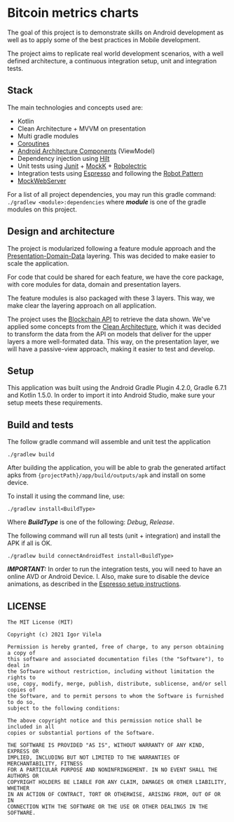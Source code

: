 # Bitcoin metrics charts


The goal of this project is to demonstrate skills on Android development as well as to apply some of the best practices in Mobile development.

The project aims to replicate real world development scenarios, with a well defined architecture, a continuous integration setup, unit and integration tests.

## Stack

The main technologies and concepts used are:

- Kotlin
- Clean Architecture + MVVM on presentation
- Multi gradle modules
- [Coroutines](https://github.com/Kotlin/kotlinx.coroutines)
- [Android Architecture Components](https://developer.android.com/topic/libraries/architecture) (ViewModel)
- Dependency injection using [Hilt](https://dagger.dev/hilt/)
- Unit tests using [Junit](https://junit.org/junit4/) + [MockK](https://mockk.io/) + [Robolectric](http://robolectric.org/)
- Integration tests using [Espresso]() and following the [Robot Pattern](https://jakewharton.com/testing-robots/)
- [MockWebServer](https://github.com/square/okhttp/tree/master/mockwebserver)

For a list of all project dependencies, you may run this gradle command: `./gradlew <module>:dependencies` where ***module*** is one of the gradle modules on this project.

## Design and architecture

The project is modularized following a feature module approach and the [Presentation-Domain-Data](https://martinfowler.com/bliki/PresentationDomainDataLayering.html) layering. This was decided to make easier to scale the application.

For code that could be shared for each feature, we have the core package, with core modules for data, domain and presentation layers.

The feature modules is also packaged with these 3 layers. This way, we make clear the layering approach on all application.

The project uses the [Blockchain API](https://www.blockchain.com/api/charts_api) to retrieve the data shown. We've applied some concepts from the [Clean Architecture](https://blog.cleancoder.com/uncle-bob/2012/08/13/the-clean-architecture.html), which it was decided to transform the data from the API on models that deliver for the upper layers a more well-formated data. This way, on the presentation layer, we will have a passive-view approach, making it easier to test and develop.

## Setup

This application was built using the Android Gradle Plugin 4.2.0, Gradle 6.7.1 and Kotlin 1.5.0. In order to import it into Android Studio, make sure your setup meets these requirements.

## Build and tests

The follow gradle command will assemble and unit test the application

```
./gradlew build
```

After building the application, you will be able to grab the generated artifact apks from `{projectPath}/app/build/outputs/apk` and install on some device.

To install it using the command line, use:

```
./gradlew install<BuildType>
```

Where ***BuildType*** is one of the following: *Debug*, *Release*.

The following command will run all tests (unit + integration) and install the APK if all is OK.

```
./gradlew build connectAndroidTest install<BuildType>
```

***IMPORTANT:*** In order to run the integration tests, you will need to have an online AVD or Android Device. I. Also, make sure to disable the device animations, as described in the [Espresso setup instructions](https://developer.android.com/training/testing/espresso/setup#set-up-environment).


## LICENSE

```
The MIT License (MIT)

Copyright (c) 2021 Igor Vilela

Permission is hereby granted, free of charge, to any person obtaining a copy of
this software and associated documentation files (the "Software"), to deal in
the Software without restriction, including without limitation the rights to
use, copy, modify, merge, publish, distribute, sublicense, and/or sell copies of
the Software, and to permit persons to whom the Software is furnished to do so,
subject to the following conditions:

The above copyright notice and this permission notice shall be included in all
copies or substantial portions of the Software.

THE SOFTWARE IS PROVIDED "AS IS", WITHOUT WARRANTY OF ANY KIND, EXPRESS OR
IMPLIED, INCLUDING BUT NOT LIMITED TO THE WARRANTIES OF MERCHANTABILITY, FITNESS
FOR A PARTICULAR PURPOSE AND NONINFRINGEMENT. IN NO EVENT SHALL THE AUTHORS OR
COPYRIGHT HOLDERS BE LIABLE FOR ANY CLAIM, DAMAGES OR OTHER LIABILITY, WHETHER
IN AN ACTION OF CONTRACT, TORT OR OTHERWISE, ARISING FROM, OUT OF OR IN
CONNECTION WITH THE SOFTWARE OR THE USE OR OTHER DEALINGS IN THE SOFTWARE.
```

